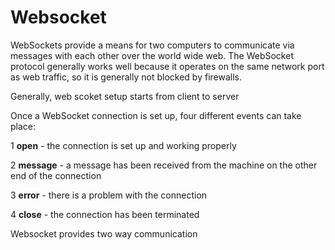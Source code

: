 # Websocket

WebSockets provide a means for two computers to communicate via messages with each other over the world wide web. The WebSocket protocol generally works well because it operates on the same network port as web traffic, so it is generally not blocked by firewalls.

Generally, web scoket setup starts from client to server

Once a WebSocket connection is set up, four different events can take place:

1  **open** - the connection is set up and working properly

2  **message** - a message has been received from the machine on the other end of the connection

3 **error** - there is a problem with the connection

4 **close** - the connection has been terminated

Websocket provides two way communication
